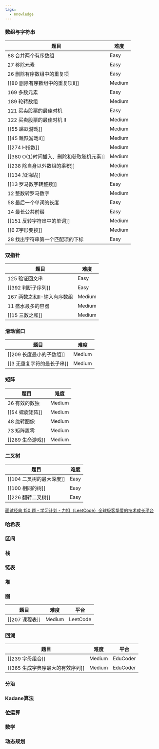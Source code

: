 ```yaml
---
tags:
  - Knowledge
---
```

### 数组与字符串

| 题目                         | 难度     |
| -------------------------- | ------ |
| 88 合并两个有序数组                | Easy   |
| 27 移除元素                    | Easy   |
| 26 删除有序数组中的重复项             | Easy   |
| [[80 删除有序数组中的重复项II]]       | Medium |
| 169 多数元素                   | Easy   |
| 189 轮转数组                   | Medium |
| 121 买卖股票的最佳时机              | Easy   |
| 122 买卖股票的最佳时机 II           | Medium |
| [[55 跳跃游戏]]                | Medium |
| [[45 跳跃游戏II]]              | Medium |
| [[274 H指数]]                | Medium |
| [[380 O(1)时间插入、删除和获取随机元素]] | Medium |
| [[238 除自身以外数组的乘积]]         | Medium |
| [[134 加油站]]                | Medium |
| [[13 罗马数字转整数]]             | Easy   |
| 12 整数转罗马数字                 | Medium |
| 58 最后一个单词的长度               | Easy   |
| 14 最长公共前缀                  | Easy   |
| [[151 反转字符串中的单词]]          | Medium |
| [[6 Z字形变换]]                | Medium |
| 28 找出字符串第一个匹配项的下标          | Easy   |
### 双指针

| 题目                | 难度     |
| ----------------- | ------ |
| 125 验证回文串         | Easy   |
| [[392 判断子序列]]     | Easy   |
| 167 两数之和II-输入有序数组 | Medium |
| 11 盛水最多的容器        | Medium |
| [[15 三数之和]]       | Medium |
### 滑动窗口

| 题目               | 难度     |
| ---------------- | ------ |
| [[209 长度最小的子数组]] | Medium |
| [[3 无重复字符的最长子串]] | Medium |
### 矩阵

| 题目           | 难度     |
| ------------ | ------ |
| 36 有效的数独     | Medium |
| [[54 螺旋矩阵]]  | Medium |
| 48 旋转图像      | Medium |
| 73 矩阵置零      | Medium |
| [[289 生命游戏]] | Medium |
### 二叉树

| 题目               | 难度   |
| ---------------- | ---- |
| [[104 二叉树的最大深度]] | Easy |
| [[100 相同的树]]     | Easy |
| [[226 翻转二叉树]]    | Easy |



[面试经典 150 题 - 学习计划 - 力扣（LeetCode）全球极客挚爱的技术成长平台](https://leetcode.cn/studyplan/top-interview-150/)

### 哈希表
### 区间
### 栈
### 链表
### 堆
### 图

| 题目          | 难度     | 平台       |
| ----------- | ------ | -------- |
| [[207 课程表]] | Medium | LeetCode |
### 回溯

| 题目                   | 难度     | 平台       |
| -------------------- | ------ | -------- |
| [[239 字母组合]]         | Medium | EduCoder |
| [[365 生成字典序最大的有效序列]] | Medium | EduCoder |
### 分治
### Kadane算法
### 位运算
### 数学
### 动态规划
